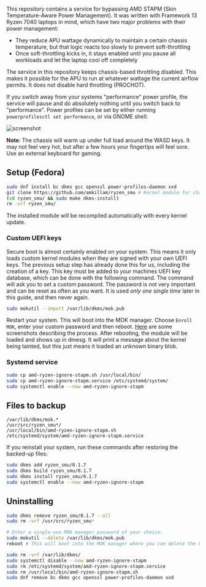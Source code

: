This repository contains a service for bypassing AMD STAPM (Skin Temperature-Aware Power
Management). It was written with Framework 13 Ryzen 7040 laptops in mind, which have two major
problems with their power management:

* They reduce APU wattage dynamically to maintain a certain chassis temperature, but that logic
  reacts too slowly to prevent soft-throttling
* Once soft-throttling kicks in, it stays enabled until you pause all workloads and let the laptop
  cool off completely

The service in this repository keeps chassis-based throttling disabled. This makes it possible for
the APU to run at whatever wattage the current airflow permits. It does not disable hard throttling
(PROCHOT).

If you switch away from your systems "performance" power profile, the service will pause and do
absolutely nothing until you switch back to "performance". Power profiles can be set by either
running `powerprofilesctl set performance`, or via GNOME shell:

![screenshot](https://github.com/user-attachments/assets/d7382465-a156-4d30-aebd-bf5280214d77)

**Note**: The chassis will warm up under full load around the WASD keys. It may not feel very hot,
but after a few hours your fingertips will feel sore. Use an external keyboard for gaming.

## Setup (Fedora)

```sh
sudo dnf install bc dkms gcc openssl power-profiles-daemon xxd
git clone https://github.com/amkillam/ryzen_smu # Kernel module for changing power limits
(cd ryzen_smu/ && sudo make dkms-install)
rm -vrf ryzen_smu/
```

The installed module will be recompiled automatically with every kernel update.

### Custom UEFI keys

Secure boot is almost certainly enabled on your system. This means it only loads custom kernel
modules when they are signed with your own UEFI keys. The previous setup step has already done this
for us, including the creation of a key. This key must be added to your machines UEFI key database,
which can be done with the following command. The command will ask you to set a custom password. The
password is not very important and can be reset as often as you want. It is used _only one single
time_ later in this guide, and then never again.

```sh
sudo mokutil --import /var/lib/dkms/mok.pub
```

Restart your system. This will boot into the MOK manager. Choose `Enroll MOK`, enter your custom
password and then reboot.
[Here](https://github.com/dell/dkms/blob/f7f526c145ecc01fb4ac4eab3009b1879b14ced4/README.md#secure-boot)
are some screenshots describing the process. After rebooting, the module will be loaded and shows up
in dmesg. It will print a message about the kernel being tainted, but this just means it loaded an
unknown binary blob.

### Systemd service

```sh
sudo cp amd-ryzen-ignore-stapm.sh /usr/local/bin/
sudo cp amd-ryzen-ignore-stapm.service /etc/systemd/system/
sudo systemctl enable --now amd-ryzen-ignore-stapm
```

## Files to backup

```
/var/lib/dkms/mok.*
/usr/src/ryzen_smu*/
/usr/local/bin/amd-ryzen-ignore-stapm.sh
/etc/systemd/system/amd-ryzen-ignore-stapm.service
```

If you reinstall your system, run these commands after restoring the backed-up files:

```sh
sudo dkms add ryzen_smu/0.1.7
sudo dkms build ryzen_smu/0.1.7
sudo dkms install ryzen_smu/0.1.7
sudo systemctl enable --now amd-ryzen-ignore-stapm
```

## Uninstalling

```sh
sudo dkms remove ryzen_smu/0.1.7 --all
sudo rm -vrf /usr/src/ryzen_smu*

# Enter a single-use MOK manager password of your choice:
sudo mokutil --delete /var/lib/dkms/mok.pub
reboot # This will boot into the MOK manager where you can delete the key

sudo rm -vrf /var/lib/dkms/
sudo systemctl disable --now amd-ryzen-ignore-stapm
sudo rm /etc/systemd/system/amd-ryzen-ignore-stapm.service
sudo rm /usr/local/bin/amd-ryzen-ignore-stapm.sh
sudo dnf remove bc dkms gcc openssl power-profiles-daemon xxd
```
